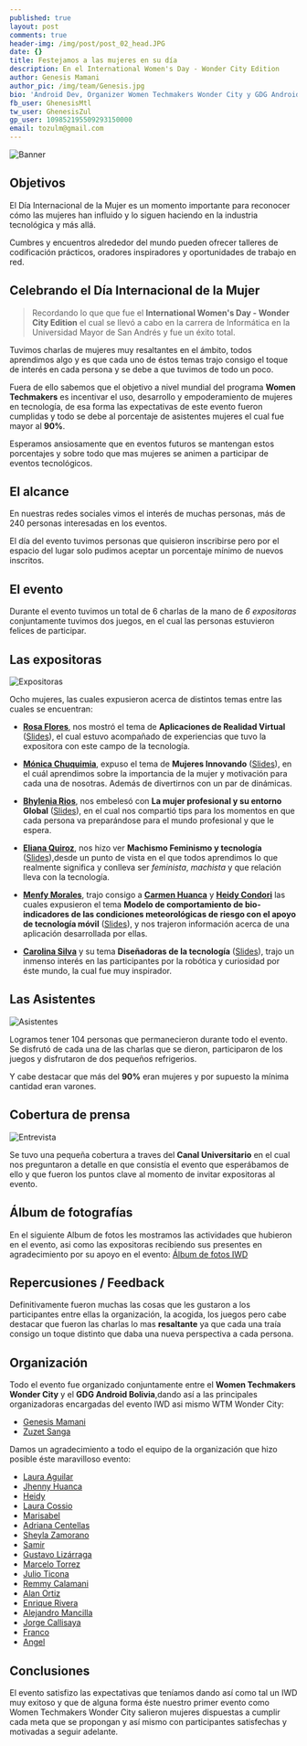 ```yaml
---
published: true
layout: post
comments: true
header-img: /img/post/post_02_head.JPG
date: {}
title: Festejamos a las mujeres en su día
description: En el International Women's Day - Wonder City Edition
author: Genesis Mamani
author_pic: /img/team/Genesis.jpg
bio: 'Android Dev, Organizer Women Techmakers Wonder City y GDG Android Bolivia'
fb_user: GhenesisMtl
tw_user: GhenesisZul
gp_user: 109852195509293150000
email: tozulm@gmail.com
---
```

![Banner]({{site.baseurl}}/img/post/banneriwd.png)

## Objetivos

El Día Internacional de la Mujer es un momento importante para reconocer cómo las mujeres han influido y lo siguen haciendo en la industria tecnológica y más allá.

Cumbres y encuentros alrededor del mundo pueden ofrecer talleres de codificación prácticos, oradores inspiradores y oportunidades de trabajo en red.

## Celebrando el Día Internacional de la Mujer

> Recordando lo que que fue el **International Women's Day - Wonder City Edition** el cual se llevó a cabo en la carrera de Informática en la Universidad Mayor de San Andrés y fue un éxito total.

Tuvimos charlas de mujeres muy resaltantes en el ámbito, todos aprendimos algo y es que cada uno de éstos temas trajo consigo el toque de interés en cada persona y se debe a que tuvimos de todo un poco.

Fuera de ello sabemos que el objetivo a nivel mundial del programa **Women Techmakers** es incentivar el uso, desarrollo y empoderamiento de mujeres en tecnología, de esa forma las expectativas de este evento fueron cumplidas y todo se debe al porcentaje de asistentes mujeres el cual fue mayor al **90%**.

Esperamos ansiosamente que en eventos futuros se mantengan estos porcentajes y sobre todo que mas mujeres se animen a participar de eventos tecnológicos.

## El alcance

En nuestras redes sociales vimos el interés de muchas personas, más de 240 personas interesadas en los eventos.

El día del evento tuvimos personas que quisieron inscribirse pero por el espacio del lugar solo pudimos aceptar un porcentaje mínimo de nuevos inscritos.

## El evento

Durante el evento tuvimos un total de 6 charlas de la mano de *6 expositoras* conjuntamente tuvimos dos juegos, en el cual las personas estuvieron felices de participar.

## Las expositoras

![Expositoras]({{site.baseurl}}/img/post/expositoras.png)

Ocho mujeres, las cuales expusieron acerca de distintos temas entre las cuales se encuentran: 

* **[Rosa Flores](http)**, nos mostró el tema de **Aplicaciones de Realidad Virtual** ([Slides](http)), el cual estuvo acompañado de experiencias que tuvo la expositora con este campo de la tecnología.

* **[Mónica Chuquimia](http)**, expuso el tema de **Mujeres Innovando** ([Slides](http)), en el cuál aprendimos sobre la importancia de la mujer y motivación para cada una de nosotras. Además de divertirnos con un par de dinámicas.

* **[Bhylenia Rios](http)**, nos embelesó con **La mujer profesional y su entorno Global** ([Slides](http)), en el cual nos compartió tips para los momentos en que cada persona va preparándose para el mundo profesional y que le espera.

* **[Eliana Quiroz](http)**, nos hizo ver **Machismo Feminismo y tecnología** ([Slides](http)),desde un punto de vista en el que todos aprendimos lo que realmente significa y conlleva ser *feminista*, *machista* y que relación lleva con la tecnología.

* **[Menfy Morales](http)**, trajo consigo a **[Carmen Huanca](http)** y **[Heidy Condori](http)** las cuales expusieron el tema **Modelo de comportamiento de bio-indicadores de las condiciones meteorológicas de riesgo con el apoyo de tecnología móvil** ([Slides](http)), y nos trajeron información acerca de una aplicación desarrollada por ellas.

* **[Carolina Silva](http)** y su tema **Diseñadoras de la tecnología** ([Slides](http)), trajo un inmenso interés en las participantes por la robótica y curiosidad por éste mundo, la cual fue muy inspirador.

## Las Asistentes

![Asistentes]({{site.baseurl}}/img/post/post_02_asistentes.jpg)

Logramos tener 104 personas que permanecieron durante todo el evento.
Se disfrutó de cada una de las charlas que se dieron, participaron de los juegos y disfrutaron de dos pequeños refrigerios.

Y cabe destacar que más del **90%** eran mujeres y por supuesto la mínima cantidad eran varones.


## Cobertura de prensa 

![Entrevista]({{site.baseurl}}/img/post/post_02_canalu.jpg)

Se tuvo una pequeña cobertura a traves del **Canal Universitario** en el cual nos preguntaron a detalle en que consistía el evento que esperábamos de ello y que fueron los puntos clave al momento de invitar expositoras al evento.


## Álbum de fotografías

En el siguiente Album de fotos les mostramos las actividades que hubieron en el evento, asi como las expositoras recibiendo sus presentes en agradecimiento por su apoyo en el evento: [Álbum de fotos IWD](https://photos.google.com/share/AF1QipPHEqGP4EcUIvolqYaGmhUy_7DEh5MYKaZqfwaqtxsrbNbLlFPVqDYIxIiDRa36sw?key=STRVRnhzdlpsSU94T2RHbnkyX001cUxFVDkzZV9R/Markdown)

## Repercusiones / Feedback

Definitivamente fueron muchas las cosas que les gustaron a los participantes entre ellas la organización, la acogida, los juegos pero cabe destacar que fueron las charlas lo mas **resaltante** ya que cada una traía consigo un toque distinto que daba una nueva perspectiva a cada persona.

## Organización

Todo el evento fue organizado conjuntamente entre el **Women Techmakers Wonder City** y el **GDG Android Bolivia**,dando así a las principales organizadoras encargadas del evento IWD asi mismo WTM Wonder City:

* [Genesis Mamani](https://www.facebook.com/GhenesisMtl/Markdown)
* [Zuzet Sanga](https://www.facebook.com/zuzetkaren.sangamamani.94/)

Damos un agradecimiento a todo el equipo de la organización que hizo posible éste maravilloso evento:

* [Laura Aguilar](htttp)
* [Jhenny Huanca](https://www.facebook.com/jhenyfer.huancaticona/markdown)
* [Heidy ](https://www.facebook.com/luz.heidy.loza?fref=ts/Mardown)
* [Laura Cossio](https://www.facebook.com/laurita.c.quiroga/Markdown)
* [Marisabel](http)
* [Adriana Centellas](https://www.facebook.com/adriana.centellas1/Markdown)
* [Sheyla Zamorano](https://www.facebook.com/kyublip.noun?fref=ts/markdown)
* [Samir](https://www.facebook.com/nekoiblip.blip/markdown)
* [Gustavo Lizárraga](https://www.facebook.com/Gusn8/markdown)
* [Marcelo Torrez](https://www.facebook.com/profile.php?id=100010053942421/markdown)
* [Julio Ticona](https://www.facebook.com/cesar.ju.37/markdown)
* [Remmy Calamani](https://www.facebook.com/remmy.calamaniquispe/markdown)
* [Alan Ortiz](https://www.facebook.com/alandavi.ortizvargas/markdown)
* [Enrique Rivera](https://www.facebook.com/juan.riveraquisberth?ref=bookmarks/markdown)
* [Alejandro Mancilla](https://www.facebook.com/alejandro.mancilla.125?ref=bookmarks/markdown)
* [Jorge Callisaya](https://www.facebook.com/jorge.callisaya/markdown)
* [Franco](http)
* [Angel](http)




## Conclusiones

El evento satisfizo las expectativas que teníamos dando así como tal un IWD muy exitoso y que de alguna forma éste nuestro primer evento como Women Techmakers Wonder City  salieron mujeres dispuestas a cumplir cada meta que se propongan y así mismo con participantes satisfechas y motivadas a seguir adelante.
